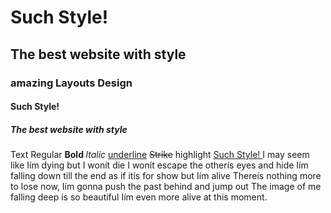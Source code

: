 <link rel="stylesheet"type="text/css"href="https://suchstylecss.webs.com/V12/SAW/13/01.css">

<h1>Such Style!</h1>
<h2>The best website with style</h2>

<h3>amazing<span> Layouts Design </span></h3>

<h4>Such Style!</h4>
<h5>The best website with style</h5>

Text Regular <b>Bold </b> <i>Italic</i>   <u>underline</u>   <s>Strike</s>   <h>highlight</h>   <a href="http://www.such-style.com" target="_blank" title=""> Such Style! </a>
I may seem like Iím dying but I wonít die
I wonít escape the otherís eyes and hide
Iím falling down till the end as if itís for show but Iím alive
Thereís nothing more to lose now, Iím gonna push the past behind and jump out
The image of me falling deep is so beautiful
Iím even more alive at this moment.
